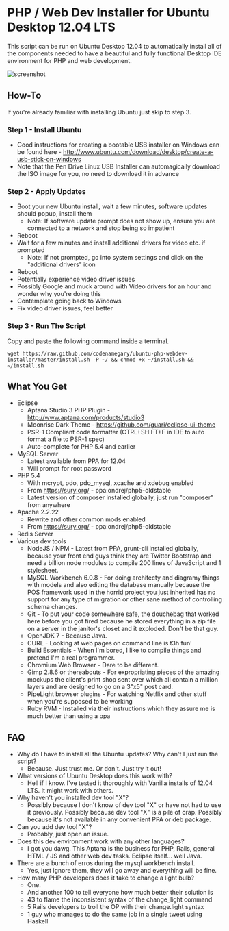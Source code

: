 # PHP / Web Dev Installer for Ubuntu Desktop 12.04 LTS

This script can be run on Ubuntu Desktop 12.04 to automatically install all of the components needed to have a beautiful and fully functional Desktop IDE environment for PHP and web development.

![screenshot](https://raw.github.com/guari/eclipse-ui-theme/master/com.github.eclipseuitheme.themes.plugin/screenshot/screenshot-ubuntu_v0.8.2.png)

## How-To

If you're already familiar with installing Ubuntu just skip to step 3.

### Step 1 - Install Ubuntu

* Good instructions for creating a bootable USB installer on Windows can be found here - http://www.ubuntu.com/download/desktop/create-a-usb-stick-on-windows
* Note that the Pen Drive Linux USB Installer can automagically download the ISO image for you, no need to download it in advance

### Step 2 - Apply Updates

* Boot your new Ubuntu install, wait a few minutes, software updates should popup, install them
  * Note: If software update prompt does not show up, ensure you are connected to a network and stop being so impatient
* Reboot
* Wait for a few minutes and install additional drivers for video etc. if prompted
  * Note: If not prompted, go into system settings and click on the "additional drivers" icon
* Reboot
* Potentially experience video driver issues
* Possibly Google and muck around with Video drivers for an hour and wonder why you're doing this
* Contemplate going back to Windows
* Fix video driver issues, feel better

### Step 3 - Run The Script

Copy and paste the following command inside a terminal.

```
wget https://raw.github.com/codenamegary/ubuntu-php-webdev-installer/master/install.sh -P ~/ && chmod +x ~/install.sh && ~/install.sh
```

## What You Get

* Eclipse
  * Aptana Studio 3 PHP Plugin - http://www.aptana.com/products/studio3
  * Moonrise Dark Theme - https://github.com/guari/eclipse-ui-theme
  * PSR-1 Compliant code formatter (CTRL+SHIFT+F in IDE to auto format a file to PSR-1 spec)
  * Auto-complete for PHP 5.4 and earlier
* MySQL Server
  * Latest available from PPA for 12.04
  * Will prompt for root password
* PHP 5.4
  * With mcrypt, pdo, pdo_mysql, xcache and xdebug enabled
  * From https://sury.org/ - ppa:ondrej/php5-oldstable
  * Latest version of composer installed globally, just run "composer" from anywhere
* Apache 2.2.22
  * Rewrite and other common mods enabled
  * From https://sury.org/ - ppa:ondrej/php5-oldstable
* Redis Server
* Various dev tools
  * NodeJS / NPM - Latest from PPA, grunt-cli installed globally, because your front end guys think they are Twitter Bootstrap and need a billion node modules to compile 200 lines of JavaScript and 1 stylesheet.
  * MySQL Workbench 6.0.8 - For doing architecty and diagramy things with models and also editing the database manually because the POS framework used in the horrid project you just inherited has no support for any type of migration or other sane method of controlling schema changes.
  * Git - To put your code somewhere safe, the douchebag that worked here before you got fired because he stored everything in a zip file on a server in the janitor's closet and it exploded. Don't be that guy.
  * OpenJDK 7 - Because Java.
  * CURL - Looking at web pages on command line is t3h fun!
  * Build Essentials - When I'm bored, I like to compile things and pretend I'm a real programmer.
  * Chromium Web Browser - Dare to be different.
  * Gimp 2.8.6 or thereabouts - For expropriating pieces of the amazing mockups the client's print shop sent over which all contain a million layers and are designed to go on a 3"x5" post card.
  * PipeLight browser plugins - For watching Netflix and other stuff when you're supposed to be working
  * Ruby RVM - Installed via their instructions which they assure me is much better than using a ppa

## FAQ

* Why do I have to install all the Ubuntu updates? Why can't I just run the script?
  * Because. Just trust me. Or don't. Just try it out!
* What versions of Ubuntu Desktop does this work with?
  * Hell if I know. I've tested it thoroughly with Vanilla installs of 12.04 LTS. It might work with others.
* Why haven't you installed dev tool "X"?
  * Possibly because I don't know of dev tool "X" or have not had to use it previously. Possibly because dev tool "X" is a pile of crap. Possibly because it's not available in any convenient PPA or deb package.
* Can you add dev tool "X"?
  * Probably, just open an issue.
* Does this dev environment work with any other languages?
  * I got you dawg. This Aptana is the business for PHP, Rails, general HTML / JS and other web dev tasks. Eclipse itself... well Java.
* There are a bunch of erros during the mysql workbench install.
  * Yes, just ignore them, they will go away and everything will be fine.
* How many PHP developers does it take to change a light bulb?
  * One.
  * And another 100 to tell everyone how much better their solution is
  * 43 to flame the inconsistent syntax of the change_light command 
  * 5 Rails developers to troll the OP with their change.light syntax
  * 1 guy who manages to do the same job in a single tweet using Haskell
